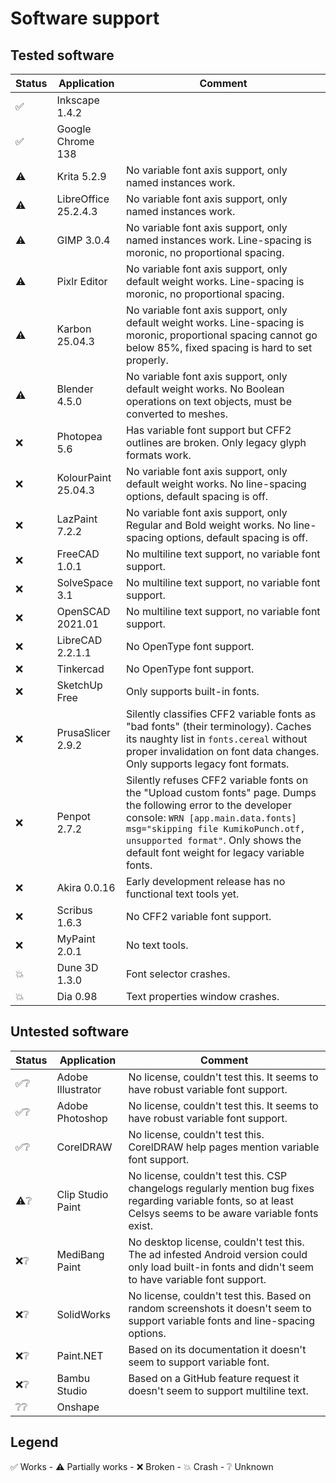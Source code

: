 # Software support

## Tested software

| Status | Application | Comment
| ------ | ----------- | -------
| ✅ | Inkscape 1.4.2         |
| ✅ | Google Chrome 138      |
| ⚠️ | Krita 5.2.9            | No variable font axis support, only named instances work.
| ⚠️ | LibreOffice 25.2.4.3   | No variable font axis support, only named instances work.
| ⚠️ | GIMP 3.0.4             | No variable font axis support, only named instances work. Line-spacing is moronic, no proportional spacing.
| ⚠️ | Pixlr Editor           | No variable font axis support, only default weight works. Line-spacing is moronic, no proportional spacing.
| ⚠️ | Karbon 25.04.3         | No variable font axis support, only default weight works. Line-spacing is moronic, proportional spacing cannot go below 85%, fixed spacing is hard to set properly.
| ⚠️ | Blender 4.5.0          | No variable font axis support, only default weight works. No Boolean operations on text objects, must be converted to meshes.
| ❌ | Photopea 5.6           | Has variable font support but CFF2 outlines are broken. Only legacy glyph formats work.
| ❌ | KolourPaint 25.04.3    | No variable font axis support, only default weight works. No line-spacing options, default spacing is off.
| ❌ | LazPaint 7.2.2         | No variable font axis support, only Regular and Bold weight works. No line-spacing options, default spacing is off.
| ❌ | FreeCAD 1.0.1          | No multiline text support, no variable font support.
| ❌ | SolveSpace 3.1         | No multiline text support, no variable font support.
| ❌ | OpenSCAD 2021.01       | No multiline text support, no variable font support.
| ❌ | LibreCAD 2.2.1.1       | No OpenType font support.
| ❌ | Tinkercad              | No OpenType font support.
| ❌ | SketchUp Free          | Only supports built-in fonts.
| ❌ | PrusaSlicer 2.9.2      | Silently classifies CFF2 variable fonts as "bad fonts" (their terminology). Caches its naughty list in `fonts.cereal` without proper invalidation on font data changes. Only supports legacy font formats.
| ❌ | Penpot 2.7.2           | Silently refuses CFF2 variable fonts on the "Upload custom fonts" page. Dumps the following error to the developer console: `WRN [app.main.data.fonts] msg="skipping file KumikoPunch.otf, unsupported format"`. Only shows the default font weight for legacy variable fonts.
| ❌ | Akira 0.0.16           | Early development release has no functional text tools yet.
| ❌ | Scribus 1.6.3          | No CFF2 variable font support.
| ❌ | MyPaint 2.0.1          | No text tools.
| 💥 | Dune 3D 1.3.0          | Font selector crashes.
| 💥 | Dia 0.98               | Text properties window crashes.

## Untested software

| Status | Application | Comment
| ------ | ----------- | -------
| ✅❔ | Adobe Illustrator      | No license, couldn't test this. It seems to have robust variable font support.
| ✅❔ | Adobe Photoshop        | No license, couldn't test this. It seems to have robust variable font support.
| ✅❔ | CorelDRAW              | No license, couldn't test this. CorelDRAW help pages mention variable font support.
| ⚠️❔ | Clip Studio Paint      | No license, couldn't test this. CSP changelogs regularly mention bug fixes regarding variable fonts, so at least Celsys seems to be aware variable fonts exist.
| ❌❔ | MediBang Paint         | No desktop license, couldn't test this. The ad infested Android version could only load built-in fonts and didn't seem to have variable font support.
| ❌❔ | SolidWorks             | No license, couldn't test this. Based on random screenshots it doesn't seem to support variable fonts and line-spacing options.
| ❌❔ | Paint.NET              | Based on its documentation it doesn't seem to support variable font.
| ❌❔ | Bambu Studio           | Based on a GitHub feature request it doesn't seem to support multiline text.
| ❔❔ | Onshape                |

## Legend

✅ Works - ⚠️ Partially works - ❌ Broken - 💥 Crash - ❔ Unknown
